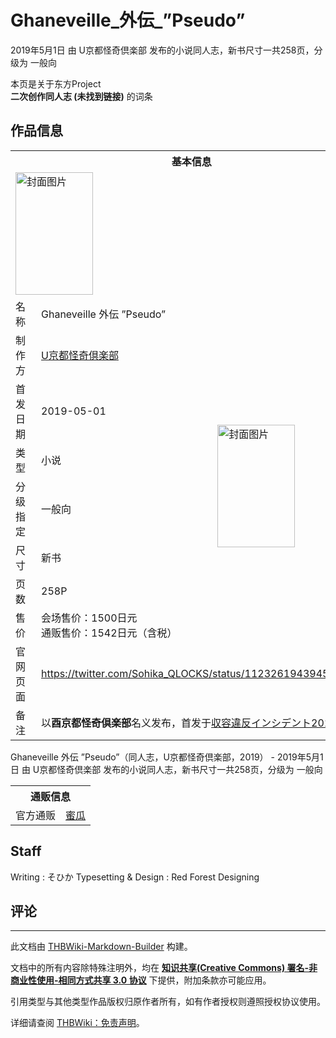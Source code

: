 # Ghaneveille_外伝_”Pseudo”

<!-- source html: G:\repos\THBWiki-Markdown-Builder\THBWikiMarkdown\Temp\main\d\d2\ns0%3AGhaneveille_%E5%A4%96%E4%BC%9D_%E2%80%9DPseudo%E2%80%9D.html -->

2019年5月1日 由 U京都怪奇倶楽部  发布的小说同人志，新书尺寸一共258页，分级为 一般向

本页是关于东方Project  
 **二次创作同人志 (未找到链接)** 的词条
## 作品信息

<table><tbody><tr><th colspan="3">基本信息</th></tr><tr><td class="cover-artwork-mobile" colspan="2"><a href="./文件-Ghaneveille_外伝_”Pseudo”封面.jpg.md" class="image" title="封面图片"><img alt="封面图片" src="https://upload.thwiki.cc/thumb/5/5b/Ghaneveille_%E5%A4%96%E4%BC%9D_%E2%80%9DPseudo%E2%80%9D%E5%B0%81%E9%9D%A2.jpg/124px-Ghaneveille_%E5%A4%96%E4%BC%9D_%E2%80%9DPseudo%E2%80%9D%E5%B0%81%E9%9D%A2.jpg" decoding="async" loading="lazy" width="124" height="196" srcset="https://upload.thwiki.cc/thumb/5/5b/Ghaneveille_%E5%A4%96%E4%BC%9D_%E2%80%9DPseudo%E2%80%9D%E5%B0%81%E9%9D%A2.jpg/186px-Ghaneveille_%E5%A4%96%E4%BC%9D_%E2%80%9DPseudo%E2%80%9D%E5%B0%81%E9%9D%A2.jpg 1.5x, https://upload.thwiki.cc/thumb/5/5b/Ghaneveille_%E5%A4%96%E4%BC%9D_%E2%80%9DPseudo%E2%80%9D%E5%B0%81%E9%9D%A2.jpg/248px-Ghaneveille_%E5%A4%96%E4%BC%9D_%E2%80%9DPseudo%E2%80%9D%E5%B0%81%E9%9D%A2.jpg 2x" data-file-width="934" data-file-height="1475"></a></td>
</tr><tr><td class="label">名称</td><td colspan="2"> Ghaneveille 外伝 ”Pseudo” </td></tr><tr><td class="label">制作方</td><td><a href="./U京都怪奇倶楽部.md" title="U京都怪奇倶楽部">U京都怪奇倶楽部</a></td><td class="cover-artwork" rowspan="7" style="min-width:196px;"><a href="./文件-Ghaneveille_外伝_”Pseudo”封面.jpg.md" class="image" title="封面图片"><img alt="封面图片" src="https://upload.thwiki.cc/thumb/5/5b/Ghaneveille_%E5%A4%96%E4%BC%9D_%E2%80%9DPseudo%E2%80%9D%E5%B0%81%E9%9D%A2.jpg/124px-Ghaneveille_%E5%A4%96%E4%BC%9D_%E2%80%9DPseudo%E2%80%9D%E5%B0%81%E9%9D%A2.jpg" decoding="async" loading="lazy" width="124" height="196" srcset="https://upload.thwiki.cc/thumb/5/5b/Ghaneveille_%E5%A4%96%E4%BC%9D_%E2%80%9DPseudo%E2%80%9D%E5%B0%81%E9%9D%A2.jpg/186px-Ghaneveille_%E5%A4%96%E4%BC%9D_%E2%80%9DPseudo%E2%80%9D%E5%B0%81%E9%9D%A2.jpg 1.5x, https://upload.thwiki.cc/thumb/5/5b/Ghaneveille_%E5%A4%96%E4%BC%9D_%E2%80%9DPseudo%E2%80%9D%E5%B0%81%E9%9D%A2.jpg/248px-Ghaneveille_%E5%A4%96%E4%BC%9D_%E2%80%9DPseudo%E2%80%9D%E5%B0%81%E9%9D%A2.jpg 2x" data-file-width="934" data-file-height="1475"></a></td>
</tr><tr><td class="label">首发日期</td><td>2019-05-01</td></tr><tr><td class="label">类型</td><td>小说</td></tr><tr><td class="label">分级指定</td><td>一般向</td></tr><tr><td class="label">尺寸</td><td>新书</td></tr><tr><td class="label">页数</td><td>258P</td></tr><tr><td class="label">售价</td><td>会场售价：1500日元<br>通贩售价：1542日元（含税）</td></tr>
<tr><td class="label">官网页面</td><td colspan="2"><a rel="nofollow" class="external free" href="https://twitter.com/Sohika_QLOCKS/status/1123261943945371649">https://twitter.com/Sohika_QLOCKS/status/1123261943945371649</a></td></tr><tr><td class="label">备注</td><td colspan="2">以<b>酉京都怪奇倶楽部</b>名义发布，首发于<a rel="nofollow" class="external text" href="https://scp-event.tokyo/">収容違反インシデント2019-003</a></td></tr></tbody></table>

Ghaneveille 外伝 ”Pseudo”（同人志，U京都怪奇倶楽部，2019） - 2019年5月1日 由 U京都怪奇倶楽部  发布的小说同人志，新书尺寸一共258页，分级为 一般向

<table><tbody><tr><th colspan="3">通贩信息</th></tr><tr><td class="label">官方通贩</td><td colspan="2"><a rel="nofollow" class="external text" href="https://www.melonbooks.co.jp/detail/detail.php?product_id=507380">蜜瓜</a></td></tr></tbody></table>


## Staff
Writing
: そひか
Typesetting &amp; Design
: Red Forest Designing

## 评论




---

此文档由 [THBWiki-Markdown-Builder](https://github.com/Delsin-Yu/THBWiki-Markdown-Builder) 构建。

文档中的所有内容除特殊注明外，均在 [**知识共享(Creative Commons) 署名-非商业性使用-相同方式共享 3.0 协议**](https://creativecommons.org/licenses/by-sa/3.0/deed.zh-hans) 下提供，附加条款亦可能应用。

引用类型与其他类型作品版权归原作者所有，如有作者授权则遵照授权协议使用。

详细请查阅 [THBWiki：免责声明](https://thbwiki.cc/THBWiki:%E5%85%8D%E8%B4%A3%E5%A3%B0%E6%98%8E)。

